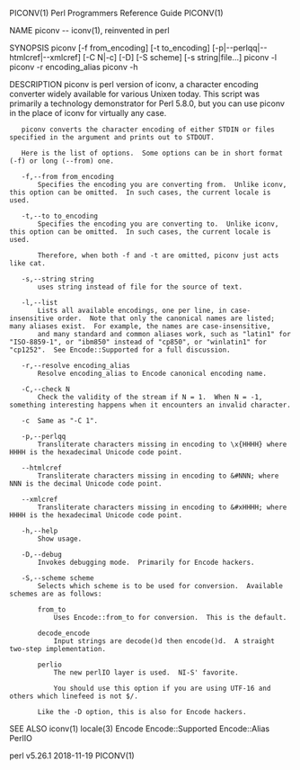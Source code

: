 PICONV(1)                                                                          Perl Programmers Reference Guide                                                                          PICONV(1)

NAME
       piconv -- iconv(1), reinvented in perl

SYNOPSIS
         piconv [-f from_encoding] [-t to_encoding]
                [-p|--perlqq|--htmlcref|--xmlcref] [-C N|-c] [-D] [-S scheme]
                [-s string|file...]
         piconv -l
         piconv -r encoding_alias
         piconv -h

DESCRIPTION
       piconv is perl version of iconv, a character encoding converter widely available for various Unixen today.  This script was primarily a technology demonstrator for Perl 5.8.0, but you can use
       piconv in the place of iconv for virtually any case.

       piconv converts the character encoding of either STDIN or files specified in the argument and prints out to STDOUT.

       Here is the list of options.  Some options can be in short format (-f) or long (--from) one.

       -f,--from from_encoding
           Specifies the encoding you are converting from.  Unlike iconv, this option can be omitted.  In such cases, the current locale is used.

       -t,--to to_encoding
           Specifies the encoding you are converting to.  Unlike iconv, this option can be omitted.  In such cases, the current locale is used.

           Therefore, when both -f and -t are omitted, piconv just acts like cat.

       -s,--string string
           uses string instead of file for the source of text.

       -l,--list
           Lists all available encodings, one per line, in case-insensitive order.  Note that only the canonical names are listed; many aliases exist.  For example, the names are case-insensitive,
           and many standard and common aliases work, such as "latin1" for "ISO-8859-1", or "ibm850" instead of "cp850", or "winlatin1" for "cp1252".  See Encode::Supported for a full discussion.

       -r,--resolve encoding_alias
           Resolve encoding_alias to Encode canonical encoding name.

       -C,--check N
           Check the validity of the stream if N = 1.  When N = -1, something interesting happens when it encounters an invalid character.

       -c  Same as "-C 1".

       -p,--perlqq
           Transliterate characters missing in encoding to \x{HHHH} where HHHH is the hexadecimal Unicode code point.

       --htmlcref
           Transliterate characters missing in encoding to &#NNN; where NNN is the decimal Unicode code point.

       --xmlcref
           Transliterate characters missing in encoding to &#xHHHH; where HHHH is the hexadecimal Unicode code point.

       -h,--help
           Show usage.

       -D,--debug
           Invokes debugging mode.  Primarily for Encode hackers.

       -S,--scheme scheme
           Selects which scheme is to be used for conversion.  Available schemes are as follows:

           from_to
               Uses Encode::from_to for conversion.  This is the default.

           decode_encode
               Input strings are decode()d then encode()d.  A straight two-step implementation.

           perlio
               The new perlIO layer is used.  NI-S' favorite.

               You should use this option if you are using UTF-16 and others which linefeed is not $/.

           Like the -D option, this is also for Encode hackers.

SEE ALSO
       iconv(1) locale(3) Encode Encode::Supported Encode::Alias PerlIO

perl v5.26.1                                                                                  2018-11-19                                                                                     PICONV(1)
